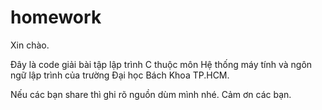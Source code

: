 # homework

Xin chào.

Đây là code giải bài tập lập trình C thuộc môn Hệ thống máy tính và ngôn ngữ lập trình của trường Đại học Bách Khoa TP.HCM.

Nếu các bạn share thì ghi rõ nguồn dùm mình nhé. Cảm ơn các bạn.
